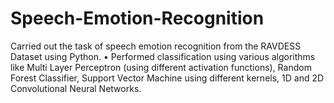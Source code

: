 # Speech-Emotion-Recognition

Carried out the task of speech emotion recognition from the RAVDESS Dataset using Python. • Performed classification using various algorithms like Multi Layer Perceptron (using different activation functions), Random Forest Classifier, Support Vector Machine using different kernels, 1D and 2D Convolutional Neural Networks.
